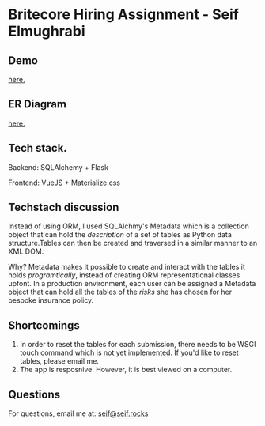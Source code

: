 # Britecore Hiring Assignment - Seif Elmughrabi

## Demo
[here.](https://brightcoreassignment.pythonanywhere.com/)

## ER Diagram
[here.](https://docs.google.com/drawings/d/1-Jn1S1-FXbYzKDbg8uk2qdep7qzh9Z4MBR3wGt4HD4Q/edit?usp=sharing)

## Tech stack.

Backend:
SQLAlchemy + Flask

Frontend:
VueJS + Materialize.css

## Techstach discussion
Instead of using ORM, I used SQLAlchmy's Metadata which is a collection object that can hold the *description* of a set of tables as Python
data structure.Tables can then be created and traversed in a similar manner to an XML DOM.

Why?
Metadata makes it possible to create and interact with the tables it holds *programtically*, instead of creating ORM representational classes
upfont.
In a production environment, each user can be assigned a Metadata object that can hold all the tables of the *risks* she has chosen for her
bespoke insurance policy.

## Shortcomings
1. In order to reset the tables for each submission, there needs to be WSGI touch command which is not yet implemented. If you'd like to reset
tables, please email me.
2. The app is resposnive. However, it is best viewed on a computer.

## Questions
For questions, email me at: [seif@seif.rocks](mailto:seif@seif.rocks) 
